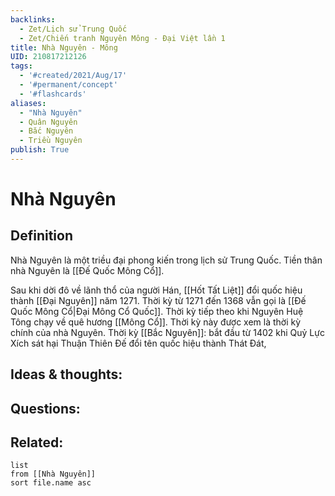 ```yaml
---
backlinks:
  - Zet/Lịch sử Trung Quốc
  - Zet/Chiến tranh Nguyên Mông - Đại Việt lần 1
title: Nhà Nguyên - Mông
UID: 210817212126
tags:
  - '#created/2021/Aug/17'
  - '#permanent/concept'
  - '#flashcards'
aliases: 
  - "Nhà Nguyên"
  - Quân Nguyên
  - Bắc Nguyên
  - Triều Nguyên
publish: True
---
```

# Nhà Nguyên

## Definition
Nhà Nguyên là một triều đại phong kiến trong lịch sử Trung Quốc. Tiền thân nhà Nguyên là [[Đế Quốc Mông Cổ]].

Sau khi dời đô về lãnh thổ của người Hán, [[Hốt Tất Liệt]] đổi quốc hiệu thành [[Đại Nguyên]] năm 1271. Thời kỳ từ 1271 đến 1368 vẫn gọi là [[Đế Quốc Mông Cổ|Đại Mông Cổ Quốc]]. 
Thời kỳ tiếp theo khi Nguyên Huệ Tông chạy về quê hương [[Mông Cổ]]. Thời kỳ này được xem là thời kỳ chính của nhà Nguyên.
Thời kỳ [[Bắc Nguyên]]: bắt đầu từ 1402 khi Quỷ Lực Xích sát hại Thuận Thiên Đế đổi tên quốc hiệu thành Thát Đát, 

## Ideas & thoughts:


## Questions:


## Related:
```dataview
list
from [[Nhà Nguyên]]
sort file.name asc
```
